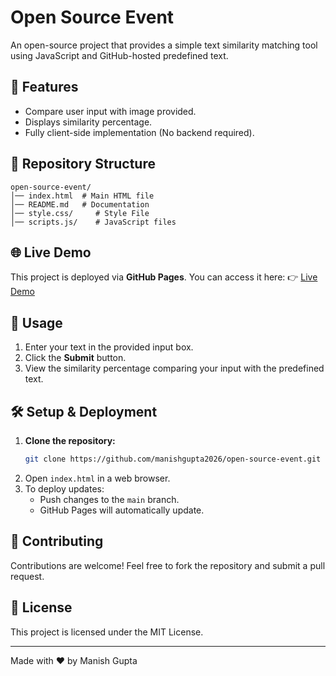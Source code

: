 # Open Source Event

An open-source project that provides a simple text similarity matching tool using JavaScript and GitHub-hosted predefined text.

## 🚀 Features
- Compare user input with image provided.
- Displays similarity percentage.
- Fully client-side implementation (No backend required).

## 📂 Repository Structure
```
open-source-event/
│── index.html  # Main HTML file
│── README.md   # Documentation
│── style.css/     # Style File
│── scripts.js/    # JavaScript files
```

## 🌐 Live Demo
This project is deployed via **GitHub Pages**. You can access it here:
👉 [Live Demo](https://manishgupta2026.github.io/open-source-event/)

## 📜 Usage
1. Enter your text in the provided input box.
2. Click the **Submit** button.
3. View the similarity percentage comparing your input with the predefined text.

## 🛠️ Setup & Deployment
1. **Clone the repository:**
   ```bash
   git clone https://github.com/manishgupta2026/open-source-event.git
   ```
2. Open `index.html` in a web browser.
3. To deploy updates:
   - Push changes to the `main` branch.
   - GitHub Pages will automatically update.

## 🤝 Contributing
Contributions are welcome! Feel free to fork the repository and submit a pull request.

## 📄 License
This project is licensed under the MIT License.

---
Made with ❤️ by Manish Gupta

